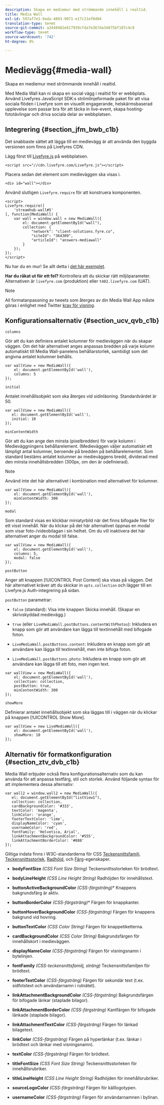 ```yaml
---
description: Skapa en mediemur med strömmande innehåll i realtid.
title: Media Wall
exl-id: 597af7e1-9ada-4893-9071-e17c21ef0d04
translation-type: tm+mt
source-git-commit: a2449482e617939cfda7e367da34875bf187c4c9
workflow-type: tm+mt
source-wordcount: '742'
ht-degree: 0%

---
```


# Medievägg{#media-wall}

Skapa en mediemur med strömmande innehåll i realtid.

Med Media Wall kan ni skapa en social vägg i realtid för er webbplats. Använd Livefyres JavaScript SDK:s strömlinjeformade paket för att visa sociala flöden i Livefyre som en visuellt engagerande, helskärmsbaserad upplevelse som passar bra för att täcka in live-event, skapa hosting-fototävlingar och driva sociala delar av webbplatsen.

## Integrering {#section_jfm_bwb_c1b}

Det snabbaste sättet att lägga till en medievägg är att använda den byggda versionen som finns på Livefyres CDN.

Lägg först till [Livefyre.js](https://github.com/Livefyre/Livefyre.js) på webbplatsen.

```
<script src="//cdn.livefyre.com/Livefyre.js"></script> 
```

Placera sedan det element som medieväggen ska visas i.

```
<div id="wall"></div>
```

Använd slutligen `Livefyre.require` för att konstruera komponenten.

```
<script> 
Livefyre.require([ 
    'streamhub-wall#5' 
], function(MediaWall) {     
    var wall = window.wall = new MediaWall({ 
        el: document.getElementById("wall"), 
        collection: { 
            "network": "client-solutions.fyre.co", 
            "siteId": "364309", 
            "articleId": "answers-mediawall" 
        } 
    }); 
}); 
</script>
```

Nu har du en mur! Se allt detta i [det här exemplet](https://codepen.io/gobengo/pen/dFwDL).

**Har du råkat ut för ett fel?** Kontrollera att du skickar rätt miljöparameter. Alternativen är `livefyre.com` (produktion) eller `t402.livefyre.com` (UAT).

>[!NOTE]
>
>All formatanpassning av tweets som återges av din Media Wall App måste göras i enlighet med Twitter [krav för visning](https://dev.twitter.com/terms/display-requirements).

## Konfigurationsalternativ {#section_ucv_qvb_c1b}

`columns`

Gör att du kan definiera antalet kolumner för medieväggen när du skapar väggen. Om det här alternativet anges anpassas bredden på varje kolumn automatiskt till Media Wall-panelens behållarstorlek, samtidigt som det angivna antalet kolumner behålls.

```
var wallView = new MediaWall({ 
    el: document.getElementById('wall'), 
    columns: 5 
});
```

`initial`

Antalet innehållsobjekt som ska återges vid sidinläsning. Standardvärdet är 50.

```
var wallView = new MediaWall({ 
   el: document.getElementById('wall'), 
   initial: 10 
});
```

`minContentWidth`

Gör att du kan ange den minsta (pixelbredden) för varje kolumn i Medieväggningens behållarelement. (Medieväggen väljer automatiskt ett lämpligt antal kolumner, beroende på bredden på behållarelementet. Som standard bestäms antalet kolumner av medieväggens bredd, dividerad med den minsta innehållsbredden (300px, om den är odefinierad).

>[!NOTE]
>
>Använd inte det här alternativet i kombination med alternativet för kolumner.

```
var wallView = new MediaWall({ 
    el: document.getElementById('wall'), 
    minContentWidth: 300 
});
```

`modal`

Som standard visas en klickbar miniatyrbild när det finns bifogade filer för ett visst innehåll. När du klickar på det här alternativet öppnas en modal som visar foto-/videobilagan i sin helhet. Om du vill inaktivera det här alternativet anger du modal till false.

```
var wallView = new MediaWall({ 
    el: document.getElementById('wall'), 
    columns: 5, 
    modal: false 
});
```

`postButton`

Anger att knappen [!UICONTROL Post Content] ska visas på väggen. Det här alternativet kräver att du skickar in `opts.collection` och lägger till en Livefyre.js Auth-integrering på sidan.

`postButton` parametrar:

* `false` (standard): Visa inte knappen Skicka innehåll. (Skapar en skrivskyddad medievägg.)
* `true` (eller  `LiveMediaWall.postButtons.contentWithPhotos`): Inkludera en knapp som gör att användare kan lägga till textinnehåll med bifogade foton.

* `LiveMediaWall.postButtons.content`: Inkludera en knapp som gör att användare kan lägga till textinnehåll, men inte bifoga foton.
* `LiveMediaWall.postButtons.photo`: Inkludera en knapp som gör att användare kan lägga till ett foto, men ingen text.

```
var wallView = new MediaWall({ 
    el: document.getElementById('wall'), 
    collection: collection, 
    postButton: true, 
    minContentWidth: 300 
});
```

`showMore`

Definierar antalet innehållsobjekt som ska läggas till i väggen när du klickar på knappen [!UICONTROL Show More].

```
var wallView = new LiveMediaWall({ 
    el: document.getElementById('wall'), 
    showMore: 10 
});
```

## Alternativ för formatkonfiguration {#section_ztv_dvb_c1b}

Media Wall erbjuder också flera konfigurationsalternativ som du kan använda för att anpassa textfärg, stil och storlek. Använd följande syntax för att implementera dessa alternativ:

```
var wall2 = window.wall2 = new MediaWall({ 
   el: document.getElementById("listView1"), 
   collection: collection, 
   cardBackgroundColor: '#333', 
   textColor: 'magenta', 
   linkColor: 'orange', 
   footerTextColor: 'lime', 
   displayNameColor: 'cyan', 
   usernameColor: 'red', 
   fontFamily: 'Helvetica, Arial', 
   linkAttachmentBackgroundColor: '#555', 
   linkAttachmentBorderColor: '#888' 
}); 
```

Giltiga indata finns i W3C-standarderna för CSS [Teckensnittsfamilj](https://www.w3.org/TR/CSS2/fonts.html#propdef-font-family), [Teckensnittsstorlek](https://www.w3.org/TR/CSS2/fonts.html#font-size-props), [Radhöjd,](https://www.w3.org/TR/CSS2/visudet.html#propdef-line-height) och [Färg](https://www.w3.org/TR/css3-color/#colorunits)-egenskaper.

* **bodyFontSize** *(CSS Font Size String)* Teckensnittsstorleken för brödtext.

* **bodyLineHeight** *(CSS Line Height String)* Radhöjden för innehållstext.

* **buttonActiveBackgroundColor** *(CSS-färgsträng)** Knappens bakgrundsfärg är aktiv.

* **buttonBorderColor** *(CSS-färgsträng)** Färgen för knappkanter.

* **buttonHoverBackgroundColor** *(CSS-färgsträng)* Färgen för knappens bakgrund vid hovring.

* **buttonTextColor** *(CSS Color String)* Färgen för knappetiketterna.

* **cardBackgroundColor** *(CSS Color String)* Bakgrundsfärgen för innehållskort i medieväggen.

* **displayNameColor** *(CSS-färgsträng)* Färgen för visningsnamn i bytelinjen.

* **fontFamily** *(CSS-teckensnittsfamilj, sträng)* Teckensnittsfamiljen för brödtext.

* **footerTextColor** *(CSS-färgsträng)* Färgen för sekundär text (t.ex. sidfotstext och användarnamn i rutnätet).

* **linkAttachmentBackgroundColor** *(CSS-färgsträng)* Bakgrundsfärgen för bifogade länkar (staplade bilagor).

* **linkAttachmentBorderColor** *(CSS-färgsträng)* Kantfärgen för bifogade länkade (staplade bilagor).

* **linkAttachmentTextColor** *(CSS-färgsträng)* Färgen för länkad bilagetext.

* **linkColor** *(CSS-färgsträng)* Färgen på hyperlänkar (t.ex. länkar i brödtext och länkar med visningsnamn).

* **textColor** *(CSS-färgsträng)* Färgen för brödtext.

* **titleFontSize** *(CSS Font Size String)* Teckensnittsstorleken för innehållsrubriker.

* **titleLineHeight** *(CSS Line Height String)* Radhöjden för innehållsrubriker.

* **sourceLogoColor** *(CSS-färgsträng)* Färgen för källlogotypen.

* **usernameColor** *(CSS-färgsträng)* Färgen för användarnamnen i bylinan.
